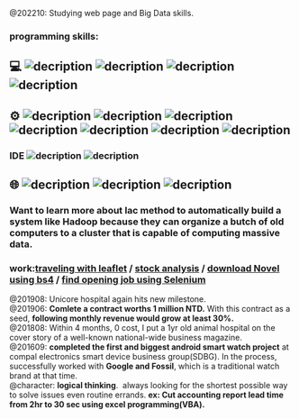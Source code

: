 @202210: Studying web page and Big Data skills.<br>
### programming skills:<br>
## 💻 ![decription](https://img.shields.io/badge/Ubuntu-E95420?style=for-the-badge&logo=ubuntu&logoColor=white)  ![decription](https://img.shields.io/badge/Windows-0078D6?style=for-the-badge&logo=windows&logoColor=white) ![decription](https://img.shields.io/badge/BashScript-007ACC?style=for-the-badge&logo=BashScript&logoColor=white) ![decription](https://img.shields.io/badge/BatchScript-007ACC?style=for-the-badge&logo=BatchScript&logoColor=white)<br>
## ⚙️ ![decription](https://img.shields.io/badge/MySQL-00000F?style=for-the-badge&logo=mysql&logoColor=white)  ![decription](https://img.shields.io/badge/Python-239120?style=for-the-badge&logo=python&logoColor=white) ![decription](https://img.shields.io/badge/Java-ED8B00?style=for-the-badge&logo=openjdk&logoColor=white) ![decription](https://img.shields.io/badge/HTML-3776AB?style=for-the-badge&logo=html5&logoColor=white) ![decription](https://img.shields.io/badge/JavaScript-3776AB?style=for-the-badge&logo=javascript&logoColor=F7DF1E)  ![decription](https://img.shields.io/badge/BeautifulSoup-007ACC?style=for-the-badge&logo=BeautifulSoup&logoColor=white)  ![decription](https://img.shields.io/badge/Selenium-007ACC?style=for-the-badge&logo=Selenium&logoColor=white)<br>
### IDE ![decription](https://img.shields.io/badge/Eclipse-2C2255?style=for-the-badge&logo=eclipse&logoColor=white) ![decription](https://img.shields.io/badge/VScode-007ACC?style=for-the-badge&logo=VScode&logoColor=white)<br>
## 🌐 ![decription](https://img.shields.io/badge/Hadoop-HDFS-007ACC?style=for-the-badge&logo=Hadoop-HDFS&logoColor=white) ![decription](https://img.shields.io/badge/Hadoop-Hive-007ACC?style=for-the-badge&logo=Hadoop-Hive&logoColor=white) ![decription](https://img.shields.io/badge/Docker-007ACC?style=for-the-badge&logo=Docker&logoColor=white)<br>
### Want to learn more about Iac method to automatically build a system like Hadoop because they can organize a butch of old computers to a cluster that is capable of computing massive data. 
### work:<a href='https://github.com/eddiemaximchen/leaflet-application.git'>traveling with leaflet</a> / <a href='https://github.com/eddiemaximchen/twse.git'>stock analysis</a> / <a href='https://github.com/eddiemaximchen/novel.git'>download Novel using bs4</a> / <a href='https://github.com/eddiemaximchen/automation.git'> find opening job using Selenium</a><br>
@201908: Unicore hospital again hits new milestone.<br>
@201906: <b>Comlete a contract worths 1 million NTD.</b> With this contract as a seed, <b>following monthly revenue would grow at least 30%.</b><br>
@201808: Within 4 months, 0 cost, I put a 1yr old animal hospital on the cover story of a well-known national-wide business magazine.<br>
@201609: <b>completed the first and biggest android smart watch project</b> at compal electronics smart device business group(SDBG). In the process, successfully worked with <b>Google and Fossil</b>, which is a traditional watch brand at that time. <br>
@character: <b>logical thinking</b>.  always looking for the shortest possible way to solve issues even routine errands. <b>ex: Cut accounting report lead time from 2hr to 30 sec using excel programming(VBA).</b><br>
